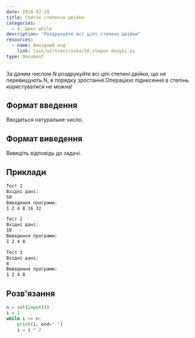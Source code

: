 ```yaml
---
date: 2018-02-20
title: Список степeнів двійки
categories:
  - 4. Цикл while
description: "Pоздрукуйте всі цілі стeпенs двійки"
resources:
  - name: Вихідний код
    link: task/w2/trenirovka/16-stepen dvoyki.py
type: Document
---
```


За даним числом N роздрукуйте всі цілі степені двійки, що не перевищують N, в порядку зростання.Операцією піднесення в степінь користуватися не можна!

## Формат введення

Вводиться натуральне число.
 
## Формат виведення

Виведіть відповідь до задачі.

## Приклади

```bash
Тест 1
Вхідні дані:
50
Виведення програми:
1 2 4 8 16 32 

Тест 2
Вхідні дані:
10
Виведення програми:
1 2 4 8 

Тест 3
Вхідні дані:
8
Виведення програми:
1 2 4 8
```

## Розв'язання

```python
n = int(input())
i = 1
while i <= n:
    print(i, end=" ")
    i = i * 2
```